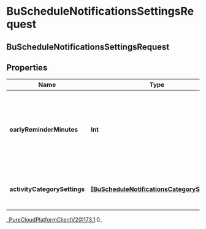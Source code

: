 # BuScheduleNotificationsSettingsRequest

## BuScheduleNotificationsSettingsRequest

## Properties

|Name | Type | Description | Notes|
|------------ | ------------- | ------------- | -------------|
| **earlyReminderMinutes** | **Int** | The number of minutes prior to the scheduled event to display an early reminder notification | [optional] |
| **activityCategorySettings** | [**[BuScheduleNotificationsCategorySettings]**]([BuScheduleNotificationsCategorySettings]) | List of activity category notification settings | [optional] |



_PureCloudPlatformClientV2@173.1.0_
